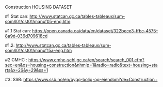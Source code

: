 Construction HOUSING DATASET

#1 Stat can: http://www.statcan.gc.ca/tables-tableaux/sum-som/l01/cst01/manuf05-eng.htm


#1.1 Stat can: https://open.canada.ca/data/en/dataset/322bece3-ffbc-4575-8a9d-036d709618cd

#1.2: http://www.statcan.gc.ca/tables-tableaux/sum-som/l01/cst01/manuf15a-eng.htm

#2 CMHC : https://www.cmhc-schl.gc.ca/en/search/search_001.cfm?sec=en&os=housing+construction&nhmip=1&radio=radio&text=housing+starts&x=26&y=29&ss=1


#3: SSB: https://www.ssb.no/en/bygg-bolig-og-eiendom?de=Construction+

